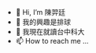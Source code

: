 - 👋 Hi, I’m 陳羿廷
- 👀 我的興趣是排球
- 🌱 我現在就讀台中科大
- 📫 How to reach me ...

<!---
howisyour/howisyour is a ✨ special ✨ repository because its `README.md` (this file) appears on your GitHub profile.
You can click the Preview link to take a look at your changes.
--->
